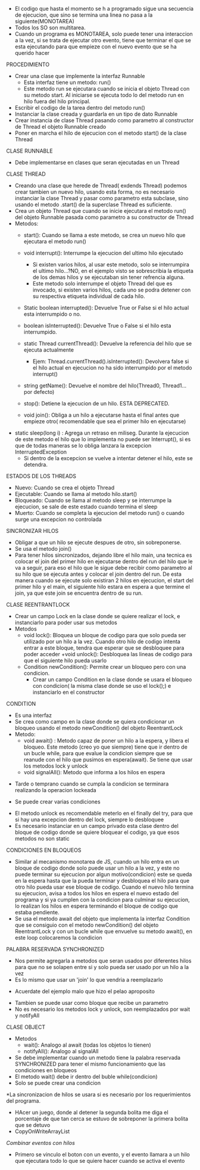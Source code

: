 - El codigo que hasta el momento se h a programado sigue una secuencia de ejecucion, que sino se termina una linea no pasa a la siguiente(MONOTAREA)
- Todos los SO son multitarea.
- Cuando un programa es MONOTAREA, solo puede tener una interaccion a la vez, si se trata de ejecutar otro evento, tiene que terminar el que se esta ejecutando para que empieze con el nuevo evento que se ha querido hacer

PROCEDIMIENTO
- Crear una clase que implemente la interfaz Runnable 
  + Esta interfaz tiene un metodo: run()
  * Este metodo run se ejecutara cuando se inicia el objeto Thread con su metodo start. Al iniciarse se ejecuta todo lo del metodo run en hilo fuera del hilo principal.
- Escribir el codigo de la tarea dentro del metodo run()
- Instanciar la clase creada y guardarla en un tipo de dato Runnable
- Crear instancia de clase Thread pasando como parametro al constructor de Thread el objeto Runnable creado
- Poner en marcha el hilo de ejecucion con el metodo start() de la clase Thread

CLASE RUNNABLE
- Debe implementarse en clases que seran ejecutadas en un Thread

CLASE THREAD
- Creando una clase que herede de Thread( exdends Thread) podemos crear tambien un nuevo hilo, usando esta forma, no es necesario instanciar la clase Thread y pasar como parametro esta subclase, sino usando el metodo .start() de la superclase Thread es suficiente.
- Crea un objeto Thread que cuando se inicie ejecutara el metodo run() del objeto Runnable pasada como parametro a su constructor de Thread
- Metodos:
  + start(): Cuando se llama a este metodo, se crea un nuevo hilo que ejecutara el metodo run()
  + void interrupt(): Interrumpe la ejecucion del ultimo hilo ejecutado
    * Si existen varios hilos, al usar este metodo, solo se interrumpira el ultimo hilo...?NO, en el ejemplo visto se sobrescribia la etiqueta de los demas hilos y se ejecutaban sin tener refrencia alguna.
    * Este metodo solo interrumpe el objeto Thread del que es invocado, si existen varios hilos, cada uno se podra detener con su respectiva etiqueta individual de cada hilo.

  + Static boolean interrupted(): Devuelve True or False si el hilo actual esta interrumpido o no.
  + boolean isInterrupted(): Devuelve True o False si el hilo esta interrumpido.
  + static Thread currentThread(): Devuelve la referencia del hilo que se ejecuta actualmente
    + Ejem: Thread.currentThread().isInterrupted(): Devolvera false si el hilo actual en ejecucion no ha sido interrumpido por el metodo interrupt()
  + string getName(): Devuelve el nombre del hilo(Thread0, Thread1... por defecto)
  + stop(): Detiene la ejecucion de un hilo. ESTA DEPRECATED.
  + void join(): Obliga a un hilo a ejecutarse hasta el final antes que empieze otro( recomendable que sea el primer hilo en ejecutarse)

* static sleep(long i) : Agrega un retraso en miliseg. Durante la ejecucion de este metodo el hilo que lo implementa no puede ser Interrupt(), si es que de todas maneras se lo obliga lanzara la excepcion InterruptedException
  + Si dentro de la excepcion se vuelve a intentar detener el hilo, este se detendra.

ESTADOS DE LOS THREADS
- Nuevo: Cuando se crea el objeto Thread
- Ejecutable: Cuando se llama al metodo hilo.start()
- Bloqueado: Cuando se llama al metodo sleep y se interrumpe la ejecucion, se sale de este estado cuando termina el sleep
- Muerto: Cuando se completa la ejecucion del metodo run() o cuando surge una excepcion no controlada

SINCRONIZAR HILOS
- Obligar a que un hilo se ejecute despues de otro, sin sobreponerse.
- Se usa el metodo join()
- Para tener hilos sincronizados, dejando libre el hilo main, una tecnica es colocar el join del primer hilo en ejecutarse dentro del run del hilo que le va a seguir, para eso el hilo que le sigue debe recibir como parametro al su hilo que se ejecuta antes y colocar el join dentro del run. De esta manera cuando se ejecute solo existiran 2 hilos en ejecucion, el start del primer hilo y el main, el siguiente hilo estara en espera a que termine el join, ya que este join se encuentra dentro de su run.

CLASE REENTRANTLOCK
- Crear un campo Lock en la clase donde se quiere realizar el lock, e instanciarlo para poder usar sus metodos
- Metodos
  + void lock(): Bloquea un bloque de codigo para que solo pueda ser utilizado por un hilo a la vez. Cuando otro hilo de codigo intenta entrar a este bloque, tendra que esperar que se desbloquee para poder acceder
  +void unlock(): Desbloquea las lineas de codigo para que el siguiente hilo pueda usarlo
  + Condition newCondition(): Permite crear un bloqueo pero con una condicion.
    + Crear un campo Condition en la clase donde se usara el bloqueo con condicion( la misma clase donde se uso el lock();) e instanciarlo en el constructor


CONDITION
- Es una interfaz
- Se crea como campo en la clase donde se quiera condicionar un bloqueo usando el metodo newCondition() del objeto ReentrantLock
- Metodo:
  + void await() : Metodo capaz de poner un hilo a la espera, y libera el bloqueo. Este metodo (creo yo que siempre) tiene que ir dentro de un bucle while, para que evalue la condicion siempre que se reanude con el hilo que pusimos en espera(await). Se tiene que usar los metodos lock y unlock
  + void signalAll(): Metodo que informa a los hilos en espera 
* Tarde o temprano cuando se cumpla la condicion se terminara realizando la operacion lockeada
- Se puede crear varias condiciones

* El metodo unlock es recomendable meterlo en el finally del try, para que si hay una excepcion dentro del lock, siempre lo desbloquee
* Es necesario instanciar en un campo privado esta clase dentro del bloque de codigo donde se quiere bloquear el codigo, ya que esos metodos no son static

CONDICIONES EN BLOQUEOS
- Similar al mecanismo monotarea de JS, cuando un hilo entra en un bloque de codigo donde solo puede usar un hilo a la vez, y este no puede terminar su ejecucion por algun motivo(condicion) este se queda en la espera hasta que la pueda terminar y desbloquea el hilo para que otro hilo pueda usar ese bloque de codigo. Cuando el nuevo hilo termina su ejecucion, avisa a todos los hilos en espera el nuevo estado del programa y si ya cumplen con la condicion para culminar su ejecucion, lo realizan los hilos en espera terminando el bloque de codigo que estaba pendiente.
- Se usa el metodo await del objeto que implementa la interfaz Condition que se consiguio con el metodo newCondition() del objeto ReentrantLock y con un bucle while que envuelve su metodo await(), en este loop colocaremos la condicion

PALABRA RESERVADA SYNCHRONIZED
- Nos permite agregarla a metodos que seran usados por diferentes hilos para que no se solapen entre si y solo pueda ser usado por un hilo a la vez
- Es lo mismo que usar un 'join' lo que vendria a reemplazarlo
* Acuerdate del ejemplo malo que hizo el pelao aproposito
- Tambien se puede usar como bloque que recibe un parametro 
- No es necesario los metodos lock y unlock, son reemplazados por wait y notifyAll

CLASE OBJECT
- Metodos
  + wait(): Analogo al await (todas los objetos lo tienen)
  + notifyAll(): Analogo al signalAll
- Se debe implementar cuando un metodo tiene la palabra reservada SYNCHRONIZED para tener el mismo funcionamiento que las condiciones en bloqueos
- El metodo wait() debe ir dentro del buble while(condicion)
- Solo se puede crear una condicion

*La sincronizacion de hilos se usara si es necesario por los requerimientos del programa.
* HAcer un juego, donde al detener la segunda bolita me diga el porcentaje de que tan cerca se estuvo de sobreponer la primera bolita que se detuvo
* CopyOnWriteArrayList

*Combinar eventos con hilos*
- Primero se vinculo el boton con un evento, y el evento llamara a un hilo que ejecutara todo lo que se quiere hacer cuando se activa el evento